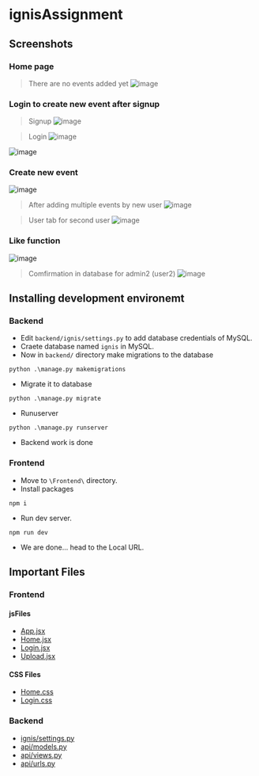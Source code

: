 # ignisAssignment

## Screenshots

### Home page
> There are no events added yet
![image](https://github.com/divu050704/ignisAssignment/assets/70474633/d4974548-015a-461c-a251-7d55f7e827e8)

### Login to create new event after signup
> Signup
![image](https://github.com/divu050704/ignisAssignment/assets/70474633/e8494350-59e4-430f-9f32-adc1c89fa3ab)

> Login
![image](https://github.com/divu050704/ignisAssignment/assets/70474633/ebaa9e27-a2b9-435f-8542-c522b8c42348)

![image](https://github.com/divu050704/ignisAssignment/assets/70474633/5611d2b8-eaa7-49c7-85b4-8dd46856c0d2)

### Create new event

![image](https://github.com/divu050704/ignisAssignment/assets/70474633/479b7adb-2f85-4cf8-a788-779df326fd68)
> After adding multiple events by new user
![image](https://github.com/divu050704/ignisAssignment/assets/70474633/9a6b28c3-d25f-46b1-a297-bac564cce3a0)

> User tab for second user 
![image](https://github.com/divu050704/ignisAssignment/assets/70474633/b44e4c99-836b-4b35-92d6-604013b49fce)

### Like function
![image](https://github.com/divu050704/ignisAssignment/assets/70474633/bfc76ca9-8444-42f4-92b6-836007aa353c)
> Comfirmation in database for admin2 (user2)
![image](https://github.com/divu050704/ignisAssignment/assets/70474633/673d3906-f3c8-4f23-bdb8-5cb284e785c9)


## Installing development environemt
### Backend
- Edit `backend/ignis/settings.py` to add database credentials of MySQL.
- Craete database named `ignis` in MySQL.
- Now in `backend/` directory make migrations to the database
```console
python .\manage.py makemigrations 
```

- Migrate it to database
```console
python .\manage.py migrate
```

- Runuserver
```console
python .\manage.py runserver
```

- Backend work is done

### Frontend

- Move to `\Frontend\` directory.
- Install packages
```console
npm i
```
- Run dev server.
```console
npm run dev
```
- We are done... head to the Local URL.


## Important Files

### Frontend

#### jsFiles
- [App.jsx](https://github.com/divu050704/ignisAssignment/blob/main/Frontend/src/App.jsx)
- [Home.jsx](https://github.com/divu050704/ignisAssignment/blob/main/Frontend/src/components/Home.jsx)
- [Login.jsx](https://github.com/divu050704/ignisAssignment/blob/main/Frontend/src/components/Login.jsx)
- [Upload.jsx](https://github.com/divu050704/ignisAssignment/blob/main/Frontend/src/components/Upload.jsx)

#### CSS Files
- [Home.css](https://github.com/divu050704/ignisAssignment/blob/main/Frontend/src/css/Home.css)
- [Login.css](https://github.com/divu050704/ignisAssignment/blob/main/Frontend/src/css/Login.css)


### Backend
- [ignis/settings.py](https://github.com/divu050704/ignisAssignment/blob/main/backend/ignis/settings.py)
- [api/models.py](https://github.com/divu050704/ignisAssignment/blob/main/backend/api/models.py)
- [api/views.py](https://github.com/divu050704/ignisAssignment/blob/main/backend/api/views.py)
- [api/urls.py](https://github.com/divu050704/ignisAssignment/blob/main/backend/api/urls.py)

